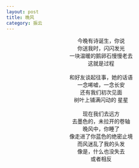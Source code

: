 ```yaml
---
layout: post
title: 晚风
category: 振云
---
```


<center>
今晚有诗诞生，你说 <br>
你送我时，闪闪发光 <br>
一块温暖的鹅卵石慢慢老去 <br>
这就是过程 <br>
 <br>
和好友谈起往事，她的话语 <br>
一念唏嘘，一念长安 <br>
还有我们初次见面 <br>
树叶上铺满闪动的 星星 <br>
 <br>
现在我们去远方 <br>
去墨色的，未拉开的卷轴 <br>
晚风中，你睡了 <br>
像走进了你蓝色的绝密止境 <br>
而风迷乱了我的头发 <br>
像是，什么也没失去 <br>
或者相反 <br>
<br>
</center>
